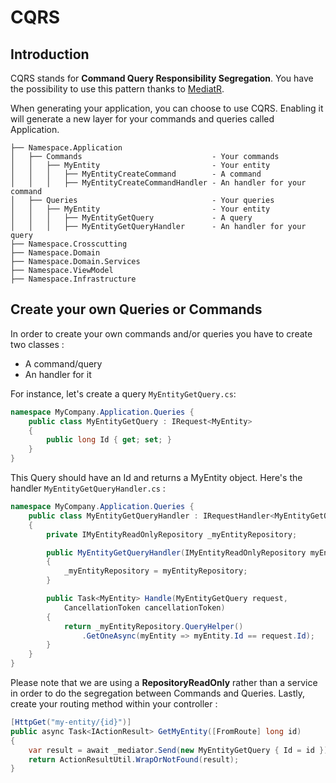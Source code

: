 # CQRS

## Introduction

CQRS stands for **Command Query Responsibility Segregation**. You have the possibility to use this pattern thanks to [MediatR](https://github.com/jbogard/MediatR).

When generating your application, you can choose to use CQRS. Enabling it will generate a new layer for your commands and queries called Application.

```
├── Namespace.Application
│   ├── Commands                             - Your commands
│   │   ├── MyEntity                         - Your entity
│   │   │   ├── MyEntityCreateCommand        - A command
│   │   │   ├── MyEntityCreateCommandHandler - An handler for your command
│   ├── Queries                              - Your queries
│   │   ├── MyEntity                         - Your entity
│   │   │   ├── MyEntityGetQuery             - A query
│   │   │   ├── MyEntityGetQueryHandler      - An handler for your query
├── Namespace.Crosscutting
├── Namespace.Domain
├── Namespace.Domain.Services
├── Namespace.ViewModel
├── Namespace.Infrastructure
```

## Create your own Queries or Commands

In order to create your own commands and/or queries you have to create two classes :

-   A command/query
-   An handler for it

For instance, let's create a query `MyEntityGetQuery.cs`:

```csharp
namespace MyCompany.Application.Queries {
    public class MyEntityGetQuery : IRequest<MyEntity>
    {
        public long Id { get; set; }
    }
}
```

This Query should have an Id and returns a MyEntity object.
Here's the handler `MyEntityGetQueryHandler.cs` :

```csharp
namespace MyCompany.Application.Queries {
    public class MyEntityGetQueryHandler : IRequestHandler<MyEntityGetQuery, MyEntity>
    {
        private IMyEntityReadOnlyRepository _myEntityRepository;

        public MyEntityGetQueryHandler(IMyEntityReadOnlyRepository myEntityRepository)
        {
            _myEntityRepository = myEntityRepository;
        }

        public Task<MyEntity> Handle(MyEntityGetQuery request,
	        CancellationToken cancellationToken)
        {
            return _myEntityRepository.QueryHelper()
                .GetOneAsync(myEntity => myEntity.Id == request.Id);
        }
    }
}
```

Please note that we are using a **RepositoryReadOnly** rather than a service in order to do the segregation between Commands and Queries. Lastly, create your routing method within your controller :

```csharp
[HttpGet("my-entity/{id}")]
public async Task<IActionResult> GetMyEntity([FromRoute] long id)
{
	var result = await _mediator.Send(new MyEntityGetQuery { Id = id });
	return ActionResultUtil.WrapOrNotFound(result);
}
```
